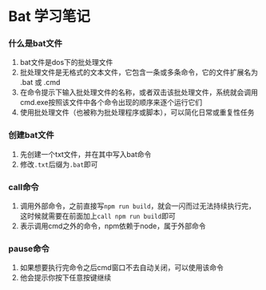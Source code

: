 # Bat 学习笔记

### 什么是bat文件
1. bat文件是dos下的批处理文件
2. 批处理文件是无格式的文本文件，它包含一条或多条命令，它的文件扩展名为 .bat 或 .cmd
3. 在命令提示下输入批处理文件的名称，或者双击该批处理文件，系统就会调用cmd.exe按照该文件中各个命令出现的顺序来逐个运行它们
4. 使用批处理文件（也被称为批处理程序或脚本），可以简化日常或重复性任务

### 创建bat文件
1. 先创建一个txt文件，并在其中写入bat命令
2. 修改`.txt`后缀为`.bat`即可

### call命令
1. 调用外部命令，之前直接写`npm run build`，就会一闪而过无法持续执行完，这时候就需要在前面加上`call npm run build`即可
2. 表示调用cmd之外的命令，npm依赖于node，属于外部命令

### pause命令
1. 如果想要执行完命令之后cmd窗口不去自动关闭，可以使用该命令
2. 他会提示你按下任意按键继续